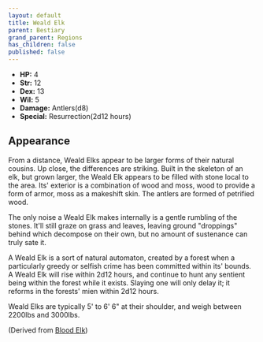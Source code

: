 ```yaml
---
layout: default
title: Weald Elk
parent: Bestiary
grand_parent: Regions
has_children: false
published: false
---
```


- **HP:** 4
- **Str:** 12
- **Dex:** 13
- **Wil:** 5
- **Damage:** Antlers(d8)
- **Special:** Resurrection(2d12 hours)

## Appearance
From a distance, Weald Elks appear to be larger forms of their natural cousins. Up close, the differences are striking. Built in the skeleton of an elk, but grown larger, the Weald Elk appears to be filled with stone local to the area. Its' exterior is a combination of wood and moss, wood to provide a form of armor, moss as a makeshift skin. The antlers are formed of petrified wood.

The only noise a Weald Elk makes internally is a gentle rumbling of the stones. It'll still graze on grass and leaves, leaving ground "droppings" behind which decompose on their own, but no amount of sustenance can truly sate it.

A Weald Elk is a sort of natural automaton, created by a forest when a particularly greedy or selfish crime has been committed within its' bounds. A Weald Elk will rise within 2d12 hours, and continue to hunt any sentient being within the forest while it exists. Slaying one will only delay it; it reforms in the forests' mien within 2d12 hours.

Weald Elks are typically 5' to 6' 6" at their shoulder, and weigh between 2200lbs and 3000lbs.


(Derived from [Blood Elk](/cairn-world/rules/wardens-guide/bestiary/#blood-elk))
